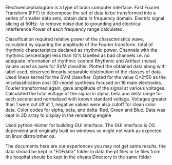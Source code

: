 Electroencephalogram is a type of brain computer interface.
Fast Fourier Transform (FFT) to decompose the set of data to be transformed into a series of smaller data sets, 
obtain data in frequency domain.
Electric signal slicing at 50Hz- to remove noise due to grounding and electrical interference
Power of each frequency range calculated.

Classification required relative power of the characteristics wave, calculated by squaring the amplitude of the Fourier transform.
total of rhythmic characteristics declared as rhythmic power.
Channels with the rhythmic percentage) less than 10% labelled as bad channels i.e. no adequate information of rhythmic content
Rhythmic and Artifact (noise) values used as axes for  SVM classifier. 
Plotted the obtained data along with label used, observed linearly separable distribution of the classes of data.
Used linear kernel for the SVM classifier.
Opted for the value C=2^50 as the misclassification cost
3D-model synthesis focused on 16 main electrodes.
Fourier transformed again, gave amplitude of the signal at various voltages.
Calculated the total voltage of the signal in alpha, beta and delta range for each second and normalized with known standard voltage.
Voltages greater than 1 were cut off at 1, negative values were also cutoff for clean color data.
Color codes for alpha, beta, and delta :Red, Green and Blue. 
Data was kept in 3D array to display in the rendering engine


Used python-tkinter for building GUI interface. The GUI interface is OS dependent and originally built on windows so might not work as expected on linux distro/other os.

The documents here are our experiences you may not get same results.
the data should be kept in "EDFdata" folder in data
the pt files or te files from the hospital should be kept in the cheats Directory in the same folder
